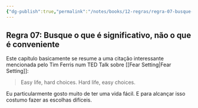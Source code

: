 ```yaml
---
{"dg-publish":true,"permalink":"/notes/books/12-regras/regra-07-busque-o-que-e-significativo-nao-o-que-e-conveniente/"}
---
```


## Regra 07: Busque o que é significativo, não o que é conveniente

Este capítulo basicamente se resume a uma citação interessante mencionada pelo Tim Ferris num TED Talk sobre [[Fear Setting\|Fear Setting]]:

> Easy life, hard choices. Hard life, easy choices.

Eu particularmente gosto muito de ter uma vida fácil. E para alcançar isso costumo fazer as escolhas difíceis.
